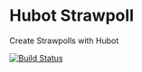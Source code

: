 # Hubot Strawpoll

Create Strawpolls with Hubot

[![Build Status](https://travis-ci.org/hubot-scripts/hubot-example.png)](https://travis-ci.org/ericsaupe/hubot-strawpoll)
